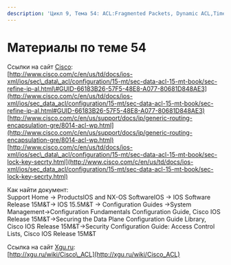```yaml
---
description: 'Цикл 9, Тема 54: ACL:Fragmented Packets, Dynamic ACL,Time-Based ACL'
---
```


# Материалы по теме 54

Ссылки на сайт [Cisco](http://www.cisco.com/):  
[http://www.cisco.com/c/en/us/td/docs/ios-xml/ios/sec\_data\_acl/configuration/15-mt/sec-data-acl-15-mt-book/sec-refine-ip-al.html\#GUID-66183B26-57F5-48E8-A077-80681D848AE3](http://www.cisco.com/c/en/us/td/docs/ios-xml/ios/sec_data_acl/configuration/15-mt/sec-data-acl-15-mt-book/sec-refine-ip-al.html#GUID-66183B26-57F5-48E8-A077-80681D848AE3)  
[http://www.cisco.com/c/en/us/support/docs/ip/generic-routing-encapsulation-gre/8014-acl-wp.html](http://www.cisco.com/c/en/us/support/docs/ip/generic-routing-encapsulation-gre/8014-acl-wp.html)  
[http://www.cisco.com/c/en/us/td/docs/ios-xml/ios/sec\_data\_acl/configuration/15-mt/sec-data-acl-15-mt-book/sec-lock-key-secrty.html](http://www.cisco.com/c/en/us/td/docs/ios-xml/ios/sec_data_acl/configuration/15-mt/sec-data-acl-15-mt-book/sec-lock-key-secrty.html)

Как найти документ:  
Support Home → ProductsIOS and NX-OS SoftwareIOS → IOS Software Release 15M&T→ IOS 15.5M&T → Configuration Guides →System Management→Configuration Fundamentals Configuration Guide, Cisco IOS Release 15M&T→Securing the Data Plane Configuration Guide Library, Cisco IOS Release 15M&T→Security Configuration Guide: Access Control Lists, Cisco IOS Release 15M&T

Ссылка на сайт [Xgu.ru](http://www.xgu.ru/):  
[http://xgu.ru/wiki/Cisco\_ACL](http://xgu.ru/wiki/Cisco_ACL)

